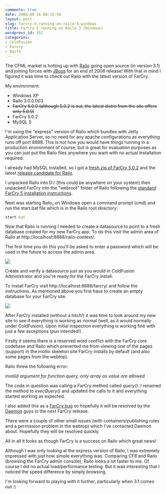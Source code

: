 ```yaml
---
comments: true
date: 2008-08-16 08:15:50
layout: post
slug: farcry-5-running-on-railo-3-windows
title: FarCry 5 running on Railo 3 (Windows)
wordpress_id: 352
categories:
- ColdFusion
- Farcry
- Railo
---
```


The CFML market is hotting up with [Railo](http://www.railo-technologies.com/) going open source (in version 3.1) and joining forces with [JBoss](http://www.jboss.org/railo/) for an end of 2008 release! With that in mind I figured it was time to check out Railo with the latest version of FarCry.

My environment:
	
  * Windows XP
  * Railo 3.0.0.003
  * <del>FarCry 5.0.0 (although 5.0.2 is out, the latest distro from the site offers only 5.0.0)</del>
  * FarCry 5.0.2
  * MySQL 5

I'm using the "express" version of Railo which bundles with Jetty Application Server, so no need for any apache configurations as everything runs off port 8888. This is not how you would have things running in a production environment of course, but is great for evaluation purposes as you can just put the Railo files anywhere you want with no actual installation required.

I already had MySQL installed, so I got a [fresh zip of FarCry 5.0.2](http://www.farcrycore.org/go/code-branch/5-0-2) and the latest [release candidate for Railo](http://www.railo-technologies.com/en/index.cfm?treeID=361).

I unpacked Railo into D:/ (this could be anywhere on your system) then unpacked FarCry into the "webroot" folder of Railo following the [standard FarCry 5 installation instructions](http://docs.farcrycms.org/display/FCDEV50/FarCry+Installation).

Next was starting Railo, on Windows open a command prompt (cmd) and run the start.bat file which is in the Railo root directory:

``` javascript
start.bat
```

Now that Railo is running I needed to create a datasource to point to a fresh database created for my new FarCry app. To do this visit the admin area of Railo at http://localhost:8888/railo-context/. 

The first time you do this you'll be asked to enter a password which will be used in the future to access the admin area.

[![](http://www.chapter31.com/wp-content/uploads/2008/08/newpassword2-300x173.png)](http://www.chapter31.com/wp-content/uploads/2008/08/newpassword2.png)

Create and verify a datasource just as you would in ColdFusion Administrator and you're ready for the FarCry install.

To install FarCry visit http://localhost:8888/farcry/ and follow the instructions. As mentioned above you first have to create an empty database for your FarCry site.

[![](http://www.chapter31.com/wp-content/uploads/2008/08/installingfarcry2-300x267.png)](http://www.chapter31.com/wp-content/uploads/2008/08/installingfarcry2.png)

After FarCry installed (without a hitch!) it was time to look around my new site to see if everything is working as normal (well, as it would normally under ColdFusion). Upon initial inspection everything is working fine with just a few exceptions (pun intended!). 

Firstly it seems there is a reserved word conflict with the FarCry core codebase and Railo which prevented me from viewing one of the pages (support) in the mollio skeleton site FarCry installs by default (and also some pages from the webtop).

Railo threw the following error:

_invalid argument for function query, only array as value are allowed_

The code in question was calling a FarCry method called _query()_. I renamed the method to _execQuery()_ and updated the calls to it and everything started working as expected.

I also added this as a [FarCry bug](http://bugs.farcrycms.org/browse/FC-1459) so hopefully it will be resolved by the [Daemon](http://www.daemon.com.au/) guys in the next FarCry release.

There were a couple of other small issues (with containers/publishing rules and a permission problem in the webtop) which I've contacted Daemon about. Hopefully they will be resolved quickly.

All in all it looks as though FarCry is a success on Railo which great news!

Although I was only looking at the express version of Railo, I was extremely impressed with just how simple everything was. Comparing CF8 and Railo (browsing the FarCry admin console), Railo looks a lot faster to me. Of course I did no actual load/performance testing. But it was interesting that I noticed the speed difference by simply browsing.

I'm looking forward to playing with it further, particularly when 3.1 comes out :)
